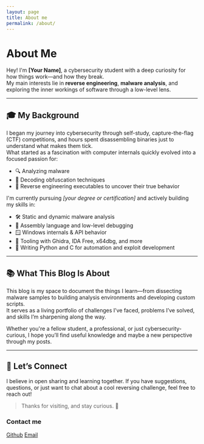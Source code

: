 ```yaml
---
layout: page
title: About me
permalink: /about/
---
```


# About Me

Hey! I'm **[Your Name]**, a cybersecurity student with a deep curiosity for how things work—and how they break.  
My main interests lie in **reverse engineering**, **malware analysis**, and exploring the inner workings of software through a low-level lens.

---

## 🎓 My Background

I began my journey into cybersecurity through self-study, capture-the-flag (CTF) competitions, and hours spent disassembling binaries just to understand what makes them tick.  
What started as a fascination with computer internals quickly evolved into a focused passion for:

- 🔍 Analyzing malware
- 🧠 Decoding obfuscation techniques
- 🧩 Reverse engineering executables to uncover their true behavior

I'm currently pursuing _[your degree or certification]_ and actively building my skills in:

- 🛠️ Static and dynamic malware analysis  
- 🧬 Assembly language and low-level debugging  
- 🪟 Windows internals & API behavior  
- 🧰 Tooling with Ghidra, IDA Free, x64dbg, and more  
- 🐍 Writing Python and C for automation and exploit development  

---

## 📚 What This Blog Is About

This blog is my space to document the things I learn—from dissecting malware samples to building analysis environments and developing custom scripts.  
It serves as a living portfolio of challenges I’ve faced, problems I’ve solved, and skills I’m sharpening along the way.

Whether you're a fellow student, a professional, or just cybersecurity-curious, I hope you’ll find useful knowledge and maybe a new perspective through my posts.

---

## 🤝 Let’s Connect

I believe in open sharing and learning together. If you have suggestions, questions, or just want to chat about a cool reversing challenge, feel free to reach out!

> Thanks for visiting, and stay curious. 🚀

### Contact me
[Github](https://github.com/minhprovjp)
[Email](mailto:minhanhnd624@gmail.com)
